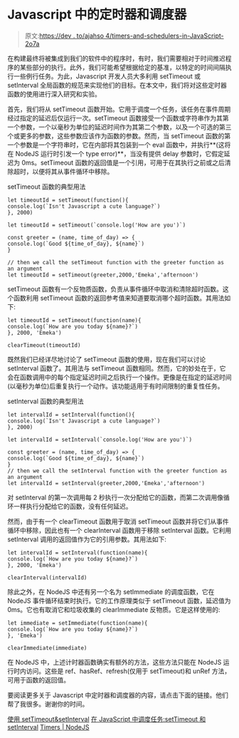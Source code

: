 # Javascript 中的定时器和调度器

> 原文:[https://dev . to/ajahso 4/timers-and-schedulers-in-JavaScript-2o7a](https://dev.to/ajahso4/timers-and-schedulers-in-javascript-2o7a)

在构建最终将被集成到我们的软件中的程序时，有时，我们需要相对于时间推迟程序的某些部分的执行。此外，我们可能希望根据给定的基准，以特定的时间间隔执行一些例行任务。为此，Javascript 开发人员大多利用 setTimeout 或 setInterval 全局函数的规范来实现他们的目标。在本文中，我们将对这些定时器函数的使用进行深入研究和实验。

首先，我们将从 setTimeout 函数开始。它用于调度一个任务，该任务在事件周期经过指定的延迟后仅运行一次。setTimeout 函数接受一个函数或字符串作为其第一个参数，一个以毫秒为单位的延迟时间作为其第二个参数，以及一个可选的第三个或更多的参数，这些参数应该作为函数的参数。然而，当 setTimeout 函数的第一个参数是一个字符串时，它在内部将其包装到一个 eval 函数中，并执行**(这将在 NodeJS 运行时引发一个 type error)**，当没有提供 delay 参数时，它假定延迟为 0ms。setTimeout 函数的返回值是一个引用，可用于在其执行之前或之后清除超时，以便将其从事件循环中移除。

setTimeout 函数的典型用法

```
let timeoutId = setTimeout(function(){
console.log(`Isn't Javascript a cute language?`)
}, 2000)

let timeoutId = setTimeout(`console.log('How are you')`)

const greeter = (name, time_of_day) => {
console.log(`Good ${time_of_day}, ${name}`)
}

// then we call the setTimeout function with the greeter function as an argument
let timeoutId = setTimeout(greeter,2000,'Emeka','afternoon') 
```

setTimeout 函数有一个反物质函数，负责从事件循环中取消和清除超时函数。这个函数利用 setTimeout 函数的返回参考值来知道要取消哪个超时函数。其用法如下:

```
let timeoutId = setTimeout(function(name){
console.log(`How are you today ${name}?`)
}, 2000, 'Emeka')

clearTimeout(timeoutId) 
```

既然我们已经详尽地讨论了 setTimeout 函数的使用，现在我们可以讨论 setInterval 函数了。其用法与 setTimeout 函数相同。然而，它的妙处在于，它会在函数调用中的每个指定延迟时间之后执行一个操作。更像是在指定的延迟时间(以毫秒为单位)后重复执行一个动作。该功能适用于有时间限制的重复性任务。

setInterval 函数的典型用法

```
let intervalId = setInterval(function(){
console.log(`Isn't Javascript a cute language?`)
}, 2000)

let intervalId = setInterval(`console.log('How are you')`)

const greeter = (name, time_of_day) => {
console.log(`Good ${time_of_day}, ${name}`)
}
// then we call the setInterval function with the greeter function as an argument
let intervalId = setInterval(greeter,2000,'Emeka','afternoon') 
```

对 setInterval 的第一次调用每 2 秒执行一次分配给它的函数，而第二次调用像循环一样执行分配给它的函数，没有任何延迟。

然而，由于有一个 clearTimeout 函数用于取消 setTimeout 函数并将它们从事件循环中移除，因此也有一个 clearInterval 函数用于移除 setInterval 函数。它利用 setInterval 调用的返回值作为它的引用参数。其用法如下:

```
let intervalId = setInterval(function(name){
console.log(`How are you today ${name}?`)
}, 2000, 'Emeka')

clearInterval(intervalId) 
```

除此之外，在 NodeJS 中还有另一个名为 setImmediate 的调度函数，它在 NodeJS 事件循环结束时执行。它的工作原理类似于 setTimeout 函数，延迟值为 0ms。它也有取消它和垃圾收集的 clearImmediate 反物质。它是这样使用的:

```
let immediate = setImmediate(function(name){
console.log(`How are you today ${name}?`)
}, 'Emeka')

clearImmediate(immediate) 
```

在 NodeJS 中，上述计时器函数确实有额外的方法，这些方法只能在 NodeJS 运行时内访问。这些是 ref、hasRef、refresh(仅用于 setTimeout)和 unRef 方法，可用于函数的返回值。

要阅读更多关于 Javascript 中定时器和调度器的内容，请点击下面的链接。他们帮了我很多。谢谢你的时间。

[使用 setTimeout&setInterval](https://alligator.io/js/settimeout-setinterval/)
[在 JavaScript 中调度任务:setTimeout 和 setInterval](https://javascript.info/settimeout-setinterval)
[Timers | NodeJS](https://nodejs.org/api/timers.html#timers_class_immediate)